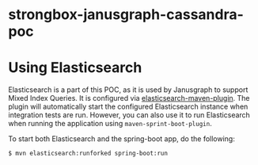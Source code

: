 # strongbox-janusgraph-cassandra-poc

# Using Elasticsearch

Elasticsearch is a part of this POC, as it is used by Janusgraph to support Mixed Index Queries.  It is configured via
[elasticsearch-maven-plugin](https://github.com/alexcojocaru/elasticsearch-maven-plugin).  The plugin will automatically
start the configured Elasticsearch instance when integration tests are run.  However, you can also use it to run
Elasticsearch when running the application using `maven-sprint-boot-plugin`.

To start both Elasticsearch and the spring-boot app, do the following:

```
$ mvn elasticsearch:runforked spring-boot:run
```
